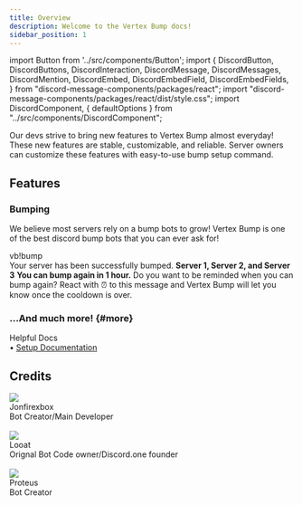 ```yaml
---
title: Overview
description: Welcome to the Vertex Bump docs!
sidebar_position: 1
---
```

import Button from '../src/components/Button';
import {
  DiscordButton,
  DiscordButtons,
  DiscordInteraction,
  DiscordMessage,
  DiscordMessages,
  DiscordMention,
  DiscordEmbed,
  DiscordEmbedField,
  DiscordEmbedFields,
} from "discord-message-components/packages/react";
import "discord-message-components/packages/react/dist/style.css";
import DiscordComponent, { defaultOptions } from "../src/components/DiscordComponent";

Our devs strive to bring new features to Vertex Bump almost everyday! These new features are stable, customizable, and reliable. Server owners can customize these features with easy-to-use bump setup command.

## Features

### Bumping
We believe most servers rely on a bump bots to grow! Vertex Bump is one of the best discord bump bots that you can ever ask for!

<DiscordComponent>
    <div slot="message">
      <DiscordMessage profile="jonfirexbox" command> vb!bump</DiscordMessage>
    </div>
  <DiscordMessage profile="Vertexbump">
    <DiscordEmbed authorName="✅ Success" borderColor="#7FD858">
    Your server has been successfully bumped.
      <DiscordEmbedFields slot="fields">
        <DiscordEmbedField fieldTitle="🌟 Featured servers your server was bumped to">
          <strong>Server 1, Server 2, and Server 3</strong>
        </DiscordEmbedField>
        <DiscordEmbedField fieldTitle="🕑 Next Bump:">
          <strong>You can bump again in 1 hour.</strong>
        </DiscordEmbedField>
      <span slot="footer">Do you want to be reminded when you can bump again? React with ⏰ to this message and Vertex Bump will let you know once the cooldown is over.</span>
      </DiscordEmbedFields>
    </DiscordEmbed>
		<template reactions>
			<discord-reactions>
		  	<discord-reaction v-bind="args" />
			</discord-reactions>
		</template>
  </DiscordMessage>
</DiscordComponent>

### ...And much more! {#more}
<div className="box" style={{'margin-top': '0'}}>
  <div className="title">
    Helpful Docs
  </div>
  • <a href="/documentation/setup" className="discord-link">Setup Documentation</a>
  <br/>
</div>

## Credits

<div className="user_box">
  <img className="profile-picture-avatar" src="../img/jon.png"/>
  <div className="name">
    Jonfirexbox
  </div>
  <div className="comment">
  Bot Creator/Main Developer
  </div>
</div>
<br/>
<div className="user_box">
  <img className="profile-picture-avatar" src="../img/looat.png"/>
  <div className="name">
    Looat
  </div>
  <div className="comment">
  Orignal Bot Code owner/Discord.one founder
  </div>
</div>
<br/>
<div className="user_box">
  <img className="profile-picture-avatar" src="../img/proteus.png"/>
  <div className="name">
    Proteus
  </div>
  <div className="comment">
  Bot Creator
  </div>
</div>
<br/>
